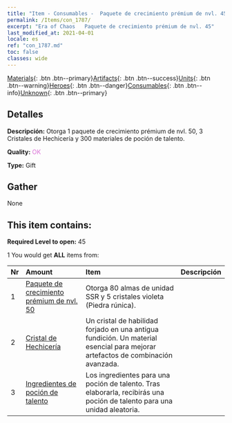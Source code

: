 ```yaml
---
title: "Item - Consumables -  Paquete de crecimiento prémium de nvl. 45"
permalink: /Items/con_1787/
excerpt: "Era of Chaos   Paquete de crecimiento prémium de nvl. 45"
last_modified_at: 2021-04-01
locale: es
ref: "con_1787.md"
toc: false
classes: wide
---
```

 [Materials](/es/Items/){: .btn .btn--primary}[Artifacts](/es/Items/Artifacts/){: .btn .btn--success}[Units](/es/Items/Units/){: .btn .btn--warning}[Heroes](/es/Items/Heroes/){: .btn .btn--danger}[Consumables](/es/Items/Consumables/){: .btn .btn--info}[Unknown](/es/Items/Unknown/){: .btn .btn--primary}

## Detalles
 **Descripción:** Otorga 1 paquete de crecimiento prémium de nvl. 50, 3 Cristales de Hechicería y 300 materiales de poción de talento.

 **Quality:** <span style="color: #DA70D6">OK</span>

 **Type:** Gift

## Gather

  None

## This item contains:

 **Required Level to open:** 45

 1 You would get **ALL** items  from:

  | Nr | Amount |     Item    | Descripción |
  |:---|:-------|:------------|:-----------:|
  | 1 | [ Paquete de crecimiento prémium de nvl. 50](/es/Items/con_1788/) | Otorga 80 almas de unidad SSR y 5 cristales violeta (Piedra rúnica). | 
  | 2 | [Cristal de Hechicería](/es/Items/art_189/) | Un cristal de habilidad forjado en una antigua fundición. Un material esencial para mejorar artefactos de combinación avanzada. | 
  | 3 | [Ingredientes de poción de talento](/es/Items/con_1120/) | Los ingredientes para una poción de talento. Tras elaborarla, recibirás una poción de talento para una unidad aleatoria. | 
